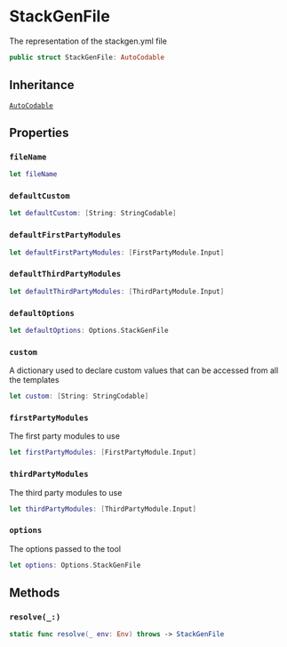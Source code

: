 # StackGenFile

The representation of the stackgen.yml file

``` swift
public struct StackGenFile: AutoCodable
```

## Inheritance

[`AutoCodable`](AutoCodable.md)

## Properties

### `fileName`

``` swift
let fileName
```

### `defaultCustom`

``` swift
let defaultCustom: [String: StringCodable]
```

### `defaultFirstPartyModules`

``` swift
let defaultFirstPartyModules: [FirstPartyModule.Input]
```

### `defaultThirdPartyModules`

``` swift
let defaultThirdPartyModules: [ThirdPartyModule.Input]
```

### `defaultOptions`

``` swift
let defaultOptions: Options.StackGenFile
```

### `custom`

A dictionary used to declare custom values that can be accessed from all the templates

``` swift
let custom: [String: StringCodable]
```

### `firstPartyModules`

The first party modules to use

``` swift
let firstPartyModules: [FirstPartyModule.Input]
```

### `thirdPartyModules`

The third party modules to use

``` swift
let thirdPartyModules: [ThirdPartyModule.Input]
```

### `options`

The options passed to the tool

``` swift
let options: Options.StackGenFile
```

## Methods

### `resolve(_:)`

``` swift
static func resolve(_ env: Env) throws -> StackGenFile
```
